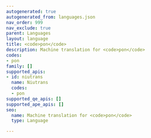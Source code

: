 ```yaml
---
autogenerated: true
autogenerated_from: languages.json
nav_order: 999
nav_exclude: true
parent: Languages
layout: language
title: <code>pon</code>
description: Machine translation for <code>pon</code>
codes:
- pon
family: []
supported_apis:
- id: niutrans
  name: Niutrans
  codes:
  - pon
supported_qe_apis: []
supported_ape_apis: []
seo:
  name: Machine translation for <code>pon</code>
  type: Language

---
```


